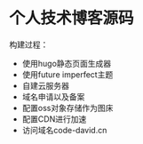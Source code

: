 # 个人技术博客源码
构建过程：
- 使用hugo静态页面生成器
- 使用future imperfect主题
- 自建云服务器
- 域名申请以及备案
- 配置oss对象存储作为图床
- 配置CDN进行加速
- 访问域名code-david.cn
